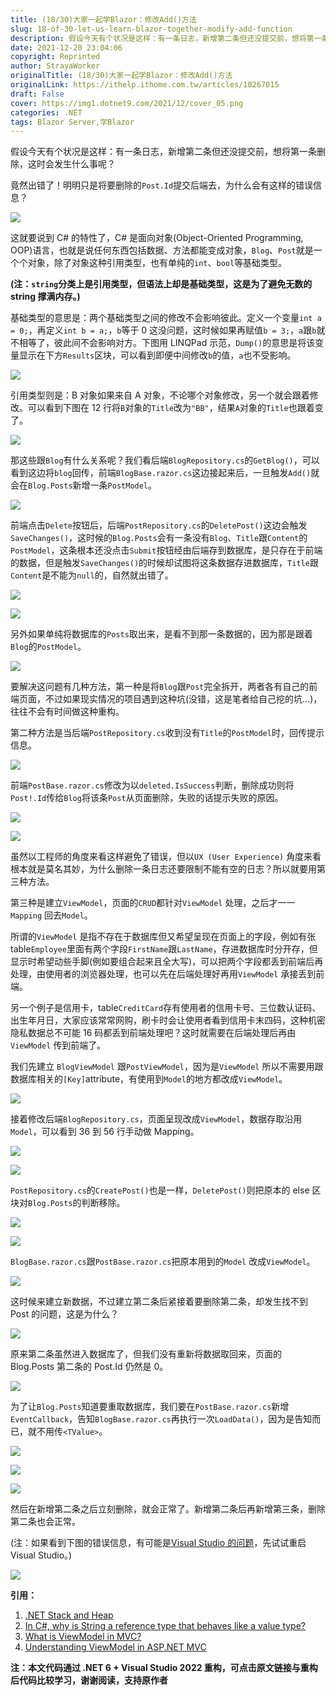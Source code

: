 ```yaml
---
title: (18/30)大家一起学Blazor：修改Add()方法
slug: 18-of-30-let-us-learn-blazor-together-modify-add-function
description: 假设今天有个状况是这样：有一条日志，新增第二条但还没提交前，想将第一条删除，这时会发生什么事呢？
date: 2021-12-20 23:04:06
copyright: Reprinted
author: StrayaWorker
originalTitle: (18/30)大家一起学Blazor：修改Add()方法
originalLink: https://ithelp.ithome.com.tw/articles/10267015
draft: False
cover: https://img1.dotnet9.com/2021/12/cover_05.png
categories: .NET
tags: Blazor Server,学Blazor
---
```


假设今天有个状况是这样：有一条日志，新增第二条但还没提交前，想将第一条删除，这时会发生什么事呢？

竟然出错了！明明只是将要删除的`Post.Id`提交后端去，为什么会有这样的错误信息？

![](https://img1.dotnet9.com/2021/12/2801.png)

这就要说到 C# 的特性了，C# 是面向对象(Object-Oriented Programming, OOP)语言，也就是说任何东西包括数据、方法都能变成对象，`Blog`、`Post`就是一个个对象，除了对象这种引用类型，也有单纯的`int`、`bool`等基础类型。

**(注：`string`分类上是引用类型，但语法上却是基础类型，这是为了避免无数的 string 撑满内存。)**

基础类型的意思是：两个基础类型之间的修改不会影响彼此。定义一个变量`int a = 0;`，再定义`int b = a;`，`b`等于 0 这没问题，这时候如果再赋值`b = 3;`，`a`跟`b`就不相等了，彼此间不会影响对方。下图用 LINQPad 示范，`Dump()`的意思是将该变量显示在下方`Results`区块，可以看到即便中间修改`b`的值，`a`也不受影响。

![](https://img1.dotnet9.com/2021/12/2802.png)

引用类型则是：B 对象如果来自 A 对象，不论哪个对象修改，另一个就会跟着修改。可以看到下图在 12 行将`B`对象的`Title`改为`"BB"`，结果`A`对象的`Title`也跟着变了。

![](https://img1.dotnet9.com/2021/12/2803.png)

那这些跟`Blog`有什么关系呢？我们看后端`BlogRepository.cs`的`GetBlog()`，可以看到这边将`blog`回传，前端`BlogBase.razor.cs`这边接起来后，一旦触发`Add()`就会在`Blog.Posts`新增一条`PostModel`。

![](https://img1.dotnet9.com/2021/12/2804.png)

前端点击`Delete`按钮后，后端`PostRepository.cs`的`DeletePost()`这边会触发`SaveChanges()`，这时候的`Blog.Posts`会有一条没有`Blog`、`Title`跟`Content`的`PostModel`，这条根本还没点击`Submit`按钮经由后端存到数据库，是只存在于前端的数据，但是触发`SaveChanges()`的时候却试图将这条数据存进数据库，`Title`跟`Content`是不能为`null`的，自然就出错了。

![](https://img1.dotnet9.com/2021/12/2805.png)

![](https://img1.dotnet9.com/2021/12/2806.png)

另外如果单纯将数据库的`Posts`取出来，是看不到那一条数据的，因为那是跟着`Blog`的`PostModel`。

![](https://img1.dotnet9.com/2021/12/2807.png)

要解决这问题有几种方法，第一种是将`Blog`跟`Post`完全拆开，两者各有自己的前端页面，不过如果现实情况的项目遇到这种坑(没错，这是笔者给自己挖的坑…)，往往不会有时间做这种重构。

第二种方法是当后端`PostRepository.cs`收到没有`Title`的`PostModel`时，回传提示信息。

![](https://img1.dotnet9.com/2021/12/2808.png)

前端`PostBase.razor.cs`修改为以`deleted.IsSuccess`判断，删除成功则将`Post!.Id`传给`Blog`将该条`Post`从页面删除，失败的话提示失败的原因。

![](https://img1.dotnet9.com/2021/12/2809.png)

![](https://img1.dotnet9.com/2021/12/2810.gif)

虽然以工程师的角度来看这样避免了错误，但以`UX (User Experience)` 角度来看根本就是莫名其妙，为什么删除一条日志还要限制不能有空的日志？所以就要用第三种方法。

第三种是建立`ViewModel`，页面的`CRUD`都针对`ViewModel` 处理，之后才一一`Mapping` 回去`Model`。

所谓的`ViewModel` 是指不存在于数据库但又希望呈现在页面上的字段，例如有张 table`Employee`里面有两个字段`FirstName`跟`LastName`，存进数据库时分开存，但显示时希望动些手脚(例如要组合起来且全大写)，可以把两个字段都丢到前端后再处理，由使用者的浏览器处理，也可以先在后端处理好再用`ViewModel` 承接丢到前端。

另一个例子是信用卡，table`CreditCard`存有使用者的信用卡号、三位数认证码、出生年月日，大家应该常常网购，刷卡时会让使用者看到信用卡末四码，这种机密隐私数据总不可能 16 码都丢到前端处理吧？这时就需要在后端处理后再由`ViewModel` 传到前端了。

我们先建立 `BlogViewModel` 跟`PostViewModel`，因为是`ViewModel` 所以不需要用跟数据库相关的`[Key]`attribute，有使用到`Model`的地方都改成`ViewModel`。

![](https://img1.dotnet9.com/2021/12/2811.png)

接着修改后端`BlogRepository.cs`，页面呈现改成`ViewModel`，数据存取沿用`Model`，可以看到 36 到 56 行手动做 Mapping。

![](https://img1.dotnet9.com/2021/12/2812.png)

![](https://img1.dotnet9.com/2021/12/2813.png)

`PostRepository.cs`的`CreatePost()`也是一样，`DeletePost()`则把原本的 else 区块对`Blog.Posts`的判断移除。

![](https://img1.dotnet9.com/2021/12/2814.png)

![](https://img1.dotnet9.com/2021/12/2815.png)

`BlogBase.razor.cs`跟`PostBase.razor.cs`把原本用到的`Model` 改成`ViewModel`。

![](https://img1.dotnet9.com/2021/12/2816.png)

这时候来建立新数据，不过建立第二条后紧接着要删除第二条，却发生找不到 Post 的问题，这是为什么？

![](https://img1.dotnet9.com/2021/12/2817.png)

原来第二条虽然进入数据库了，但我们没有重新将数据取回来，页面的 Blog.Posts 第二条的 Post.Id 仍然是 0。

![](https://img1.dotnet9.com/2021/12/2818.png)

为了让`Blog.Posts`知道要重取数据库，我们要在`PostBase.razor.cs`新增`EventCallback`，告知`BlogBase.razor.cs`再执行一次`LoadData()`，因为是告知而已，就不用传`<TValue>`。

![](https://img1.dotnet9.com/2021/12/2819.png)

![](https://img1.dotnet9.com/2021/12/2820.png)

![](https://img1.dotnet9.com/2021/12/2821.png)

然后在新增第二条之后立刻删除，就会正常了。新增第二条后再新增第三条，删除第二条也会正常。

(注：如果看到下图的错误信息，有可能是[Visual Studio 的问题](https://stackoverflow.com/a/65065727)，先试试重启 Visual Studio。)

![](https://img1.dotnet9.com/2021/12/2822.png)

**引用：**

1. [.NET Stack and Heap](https://www.youtube.com/watch?v=clOUdVDDzIM)
2. [In C#, why is String a reference type that behaves like a value type?](https://stackoverflow.com/questions/636932/in-c-why-is-string-a-reference-type-that-behaves-like-a-value-type)
3. [What is ViewModel in MVC?](https://stackoverflow.com/questions/11064316/what-is-viewmodel-in-mvc)
4. [Understanding ViewModel in ASP.NET MVC](https://www.dotnettricks.com/learn/mvc/understanding-viewmodel-in-aspnet-mvc)

**注：本文代码通过 .NET 6 + Visual Studio 2022 重构，可点击原文链接与重构后代码比较学习，谢谢阅读，支持原作者**

